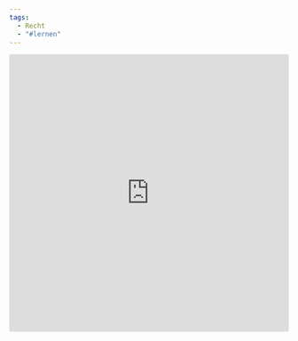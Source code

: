 ```yaml
---
tags:
  - Recht
  - "#lernen"
---
```


<iframe src="https://quizlet.com/842153792/flashcards/embed?i=wf9mg&x=1jj1" height="500" width="100%" style="border:0"></iframe>

